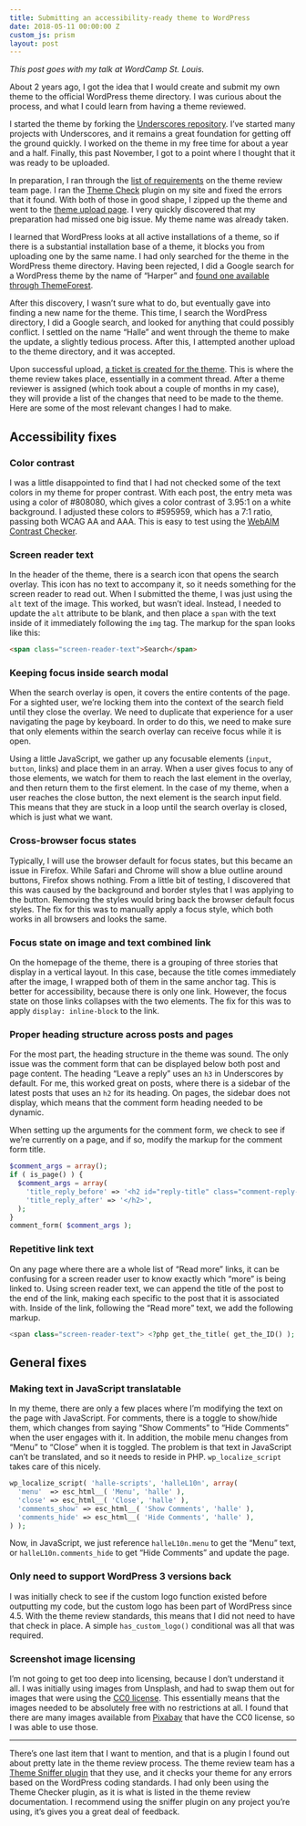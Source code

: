 ```yaml
---
title: Submitting an accessibility-ready theme to WordPress
date: 2018-05-11 00:00:00 Z
custom_js: prism
layout: post
---
```


*This post goes with my talk at WordCamp St. Louis.*

About 2 years ago, I got the idea that I would create and submit my own theme to the official WordPress theme directory. I was curious about the process, and what I could learn from having a theme reviewed.

I started the theme by forking the [Underscores repository](https://github.com/automattic/_s). I’ve started many projects with Underscores, and it remains a great foundation for getting off the ground quickly. I worked on the theme in my free time for about a year and a half. Finally, this past November, I got to a point where I thought that it was ready to be uploaded.

In preparation, I ran through the [list of requirements](https://make.wordpress.org/themes/handbook/review/required/) on the theme review team page. I ran the [Theme Check](https://wordpress.org/plugins/theme-check/) plugin on my site and fixed the errors that it found. With both of those in good shape, I zipped up the theme and went to the [theme upload page](https://wordpress.org/themes/upload/). I very quickly discovered that my preparation had missed one big issue. My theme name was already taken.

I learned that WordPress looks at all active installations of a theme, so if there is a substantial installation base of a theme, it blocks you from uploading one by the same name. I had only searched for the theme in the WordPress theme directory. Having been rejected, I did a Google search for a WordPress theme by the name of “Harper” and [found one available through ThemeForest](https://themeforest.net/item/harper-a-feminine-blog-theme-for-wordpress/15946880).

After this discovery, I wasn’t sure what to do, but eventually gave into finding a new name for the theme. This time, I search the WordPress directory, I did a Google search, and looked for anything that could possibly conflict. I settled on the name “Halle” and went through the theme to make the update, a slightly tedious process. After this, I attempted another upload to the theme directory, and it was accepted.

Upon successful upload, [a ticket is created for the theme](https://themes.trac.wordpress.org/ticket/48322). This is where the theme review takes place, essentially in a comment thread. After a theme reviewer is assigned (which took about a couple of months in my case), they will provide a list of the changes that need to be made to the theme. Here are some of the most relevant changes I had to make.

## Accessibility fixes

### Color contrast

I was a little disappointed to find that I had not checked some of the text colors in my theme for proper contrast. With each post, the entry meta was using a color of #808080, which gives a color contrast of 3.95:1 on a white background. I adjusted these colors to #595959, which has a 7:1 ratio, passing both WCAG AA and AAA. This is easy to test using the [WebAIM Contrast Checker](https://webaim.org/resources/contrastchecker/).

### Screen reader text

In the header of the theme, there is a search icon that opens the search overlay. This icon has no text to accompany it, so it needs something for the screen reader to read out. When I submitted the theme, I was just using the `alt` text of the image. This worked, but wasn’t ideal. Instead, I needed to update the `alt` attribute to be blank, and then place a `span` with the text inside of it immediately following the `img` tag. The markup for the span looks like this:

```html
<span class="screen-reader-text">Search</span>
```

### Keeping focus inside search modal

When the search overlay is open, it covers the entire contents of the page. For a sighted user, we’re locking them into the context of the search field until they close the overlay. We need to duplicate that experience for a user navigating the page by keyboard. In order to do this, we need to make sure that only elements within the search overlay can receive focus while it is open.

Using a little JavaScript, we gather up any focusable elements (`input`, `button`, links) and place them in an array. When a user gives focus to any of those elements, we watch for them to reach the last element in the overlay, and then return them to the first element. In the case of my theme, when a user reaches the close button, the next element is the search input field. This means that they are stuck in a loop until the search overlay is closed, which is just what we want.

### Cross-browser focus states

Typically, I will use the browser default for focus states, but this became an issue in Firefox. While Safari and Chrome will show a blue outline around buttons, Firefox shows nothing. From a little bit of testing, I discovered that this was caused by the background and border styles that I was applying to the button. Removing the styles would bring back the browser default focus styles. The fix for this was to manually apply a focus style, which both works in all browsers and looks the same.

### Focus state on image and text combined link

On the homepage of the theme, there is a grouping of three stories that display in a vertical layout. In this case, because the title comes immediately after the image, I wrapped both of them in the same anchor tag. This is better for accessibility, because there is only one link. However, the focus state on those links collapses with the two elements. The fix for this was to apply `display: inline-block` to the link.

### Proper heading structure across posts and pages

For the most part, the heading structure in the theme was sound. The only issue was the comment form that can be displayed below both post and page content. The heading “Leave a reply” uses an `h3` in Underscores by default. For me, this worked great on posts, where there is a sidebar of the latest posts that uses an `h2` for its heading. On pages, the sidebar does not display, which means that the comment form heading needed to be dynamic.

When setting up the arguments for the comment form, we check to see if we’re currently on a page, and if so, modify the markup for the comment form title.

```php
$comment_args = array();
if ( is_page() ) {
  $comment_args = array(
    'title_reply_before' => '<h2 id="reply-title" class="comment-reply-title">',
    'title_reply_after' => '</h2>',
  );
}
comment_form( $comment_args );
```

### Repetitive link text
On any page where there are a whole list of “Read more” links, it can be confusing for a screen reader user to know exactly which “more” is being linked to. Using screen reader text, we can append the title of the post to the end of the link, making each specific to the post that it is associated with. Inside of the link, following the “Read more” text, we add the following markup.

```php
<span class="screen-reader-text"> <?php get_the_title( get_the_ID() ); ?></span>
```

## General fixes

### Making text in JavaScript translatable
In my theme, there are only a few places where I’m modifying the text on the page with JavaScript. For comments, there is a toggle to show/hide them, which changes from saying “Show Comments” to “Hide Comments” when the user engages with it. In addition, the mobile menu changes from “Menu” to “Close” when it is toggled. The problem is that text in JavaScript can’t be translated, and so it needs to reside in PHP. `wp_localize_script` takes care of this nicely.

```php
wp_localize_script( 'halle-scripts', 'halleL10n', array(
  'menu'  => esc_html__( 'Menu', 'halle' ),
  'close' => esc_html__( 'Close', 'halle' ),
  'comments_show' => esc_html__( 'Show Comments', 'halle' ),
  'comments_hide' => esc_html__( 'Hide Comments', 'halle' ),
) );
```

Now, in JavaScript, we just reference `halleL10n.menu` to get the “Menu” text, or `halleL10n.comments_hide` to get “Hide Comments” and update the page.

### Only need to support WordPress 3 versions back

I was initially check to see if the custom logo function existed before outputting my code, but the custom logo has been part of WordPress since 4.5. With the theme review standards, this means that I did not need to have that check in place. A simple `has_custom_logo()` conditional was all that was required.

### Screenshot image licensing

I’m not going to get too deep into licensing, because I don’t understand it all. I was initially using images from Unsplash, and had to swap them out for images that were using the [CC0 license](https://creativecommons.org/share-your-work/public-domain/cc0/). This essentially means that the images needed to be absolutely free with no restrictions at all. I found that there are many images available from [Pixabay](https://pixabay.com/) that have the CC0 license, so I was able to use those.

---

There’s one last item that I want to mention, and that is a plugin I found out about pretty late in the theme review process. The theme review team has a [Theme Sniffer plugin](https://github.com/WPTRT/theme-sniffer) that they use, and it checks your theme for any errors based on the WordPress coding standards. I had only been using the Theme Checker plugin, as it is what is listed in the theme review documentation. I recommend using the sniffer plugin on any project you’re using, it’s gives you a great deal of feedback.
